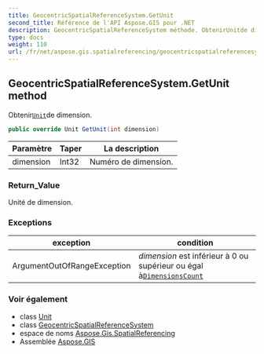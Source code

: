 ```yaml
---
title: GeocentricSpatialReferenceSystem.GetUnit
second_title: Référence de l'API Aspose.GIS pour .NET
description: GeocentricSpatialReferenceSystem méthode. ObtenirUnitde dimension.
type: docs
weight: 110
url: /fr/net/aspose.gis.spatialreferencing/geocentricspatialreferencesystem/getunit/
---
```

## GeocentricSpatialReferenceSystem.GetUnit method

Obtenir[`Unit`](../../unit/)de dimension.

```csharp
public override Unit GetUnit(int dimension)
```

| Paramètre | Taper | La description |
| --- | --- | --- |
| dimension | Int32 | Numéro de dimension. |

### Return_Value

Unité de dimension.

### Exceptions

| exception | condition |
| --- | --- |
| ArgumentOutOfRangeException | *dimension* est inférieur à 0 ou supérieur ou égal à[`DimensionsCount`](../dimensionscount/) |

### Voir également

* class [Unit](../../unit/)
* class [GeocentricSpatialReferenceSystem](../)
* espace de noms [Aspose.Gis.SpatialReferencing](../../geocentricspatialreferencesystem/)
* Assemblée [Aspose.GIS](../../../)


